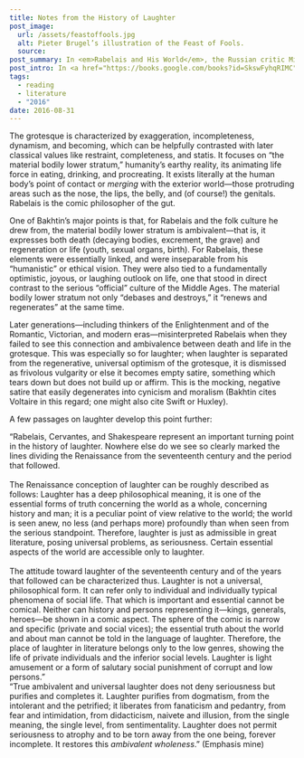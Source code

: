 ```yaml
---
title: Notes from the History of Laughter
post_image:
  url: /assets/feastoffools.jpg
  alt: Pieter Brugel’s illustration of the Feast of Fools.
  source:
post_summary: In <em>Rabelais and His World</em>, the Russian critic Mikhail Bakhtin argues that Rabelais is the culminating literary expression of the carnival or grotesque idiom of folk humor, an idiom which had developed for over a thousand years (starting with the Roman Saturnalia) as an “unofficial” or subversive culture in the West, complete with its own rites, rules, and symbols.
post_intro: In <a href="https://books.google.com/books?id=SkswFyhqRIMC" target="_blank"><em>Rabelais and His World</em></a>, the Russian critic Mikhail Bakhtin argues that Rabelais is the culminating literary expression of the carnival or grotesque idiom of folk humor, an idiom which had developed for over a thousand years (starting with the Roman Saturnalia) as an “unofficial” or subversive culture in the West, complete with its own rites, rules, and symbols.
tags:
  - reading
  - literature
  - "2016"
date: 2016-08-31
---
```


The grotesque is characterized by exaggeration, incompleteness, dynamism, and becoming, which can be helpfully contrasted with later classical values like restraint, completeness, and statis. It focuses on “the material bodily lower stratum,” humanity’s earthy reality, its animating life force in eating, drinking, and procreating. It exists literally at the human body’s point of contact or _merging_ with the exterior world—those protruding areas such as the nose, the lips, the belly, and (of course!) the genitals. Rabelais is the comic philosopher of the gut.

One of Bakhtin’s major points is that, for Rabelais and the folk culture he drew from, the material bodily lower stratum is ambivalent—that is, it expresses both death (decaying bodies, excrement, the grave) and regeneration or life (youth, sexual organs, birth). For Rabelais, these elements were essentially linked, and were inseparable from his “humanistic” or ethical vision. They were also tied to a fundamentally optimistic, joyous, or laughing outlook on life, one that stood in direct contrast to the serious “official” culture of the Middle Ages. The material bodily lower stratum not only “debases and destroys,” it “renews and regenerates” at the same time.

Later generations—including thinkers of the Enlightenment and of the Romantic, Victorian, and modern eras—misinterpreted Rabelais when they failed to see this connection and ambivalence between death and life in the grotesque. This was especially so for laughter; when laughter is separated from the regenerative, universal optimism of the grotesque, it is dismissed as frivolous vulgarity or else it becomes empty satire, something which tears down but does not build up or affirm. This is the mocking, negative satire that easily degenerates into cynicism and moralism (Bakhtin cites Voltaire in this regard; one might also cite Swift or Huxley).

A few passages on laughter develop this point further:

<div class="blockquote">“Rabelais, Cervantes, and Shakespeare represent an important turning point in the history of laughter. Nowhere else do we see so clearly marked the lines dividing the Renaissance from the seventeenth century and the period that followed.
<br><br>
The Renaissance conception of laughter can be roughly described as follows: Laughter has a deep philosophical meaning, it is one of the essential forms of truth concerning the world as a whole, concerning history and man; it is a peculiar point of view relative to the world; the world is seen anew, no less (and perhaps more) profoundly than when seen from the serious standpoint. Therefore, laughter is just as admissible in great literature, posing universal problems, as seriousness. Certain essential aspects of the world are accessible only to laughter.
<br><br>
The attitude toward laughter of the seventeenth century and of the years that followed can be characterized thus. Laughter is not a universal, philosophical form. It can refer only to individual and individually typical phenomena of social life. That which is important and essential cannot be comical. Neither can history and persons representing it—kings, generals, heroes—be shown in a comic aspect. The sphere of the comic is narrow and specific (private and social vices); the essential truth about the world and about man cannot be told in the language of laughter. Therefore, the place of laughter in literature belongs only to the low genres, showing the life of private individuals and the inferior social levels. Laughter is light amusement or a form of salutary social punishment of corrupt and low persons.”</div>

<div class="blockquote">“True ambivalent and universal laughter does not deny seriousness but purifies and completes it. Laughter purifies from dogmatism, from the intolerant and the petrified; it liberates from fanaticism and pedantry, from fear and intimidation, from didacticism, naivete and illusion, from the single meaning, the single level, from sentimentality. Laughter does not permit seriousness to atrophy and to be torn away from the one being, forever incomplete. It restores this <em>ambivalent wholeness</em>.” (Emphasis mine)</div>
